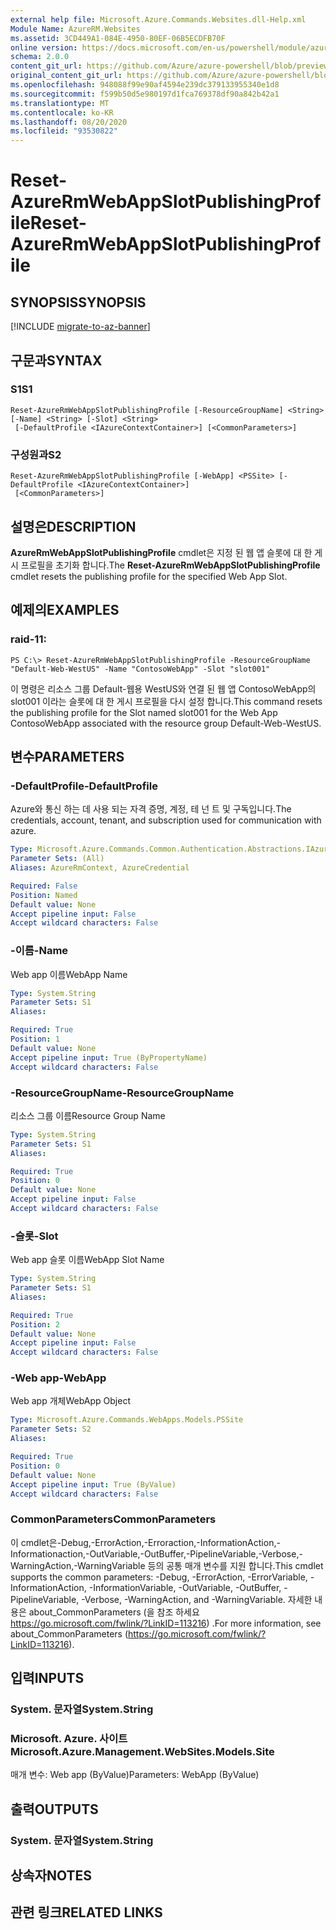 ```yaml
---
external help file: Microsoft.Azure.Commands.Websites.dll-Help.xml
Module Name: AzureRM.Websites
ms.assetid: 3CD449A1-084E-4950-80EF-06B5ECDFB70F
online version: https://docs.microsoft.com/en-us/powershell/module/azurerm.websites/reset-azurermwebappslotpublishingprofile
schema: 2.0.0
content_git_url: https://github.com/Azure/azure-powershell/blob/preview/src/ResourceManager/Websites/Commands.Websites/help/Reset-AzureRmWebAppSlotPublishingProfile.md
original_content_git_url: https://github.com/Azure/azure-powershell/blob/preview/src/ResourceManager/Websites/Commands.Websites/help/Reset-AzureRmWebAppSlotPublishingProfile.md
ms.openlocfilehash: 948088f99e90af4594e239dc379133955340e1d8
ms.sourcegitcommit: f599b50d5e980197d1fca769378df90a842b42a1
ms.translationtype: MT
ms.contentlocale: ko-KR
ms.lasthandoff: 08/20/2020
ms.locfileid: "93530822"
---
```

# <span data-ttu-id="7d3da-101">Reset-AzureRmWebAppSlotPublishingProfile</span><span class="sxs-lookup"><span data-stu-id="7d3da-101">Reset-AzureRmWebAppSlotPublishingProfile</span></span>

## <span data-ttu-id="7d3da-102">SYNOPSIS</span><span class="sxs-lookup"><span data-stu-id="7d3da-102">SYNOPSIS</span></span>

[!INCLUDE [migrate-to-az-banner](../../includes/migrate-to-az-banner.md)]

## <span data-ttu-id="7d3da-103">구문과</span><span class="sxs-lookup"><span data-stu-id="7d3da-103">SYNTAX</span></span>

### <span data-ttu-id="7d3da-104">S1</span><span class="sxs-lookup"><span data-stu-id="7d3da-104">S1</span></span>
```
Reset-AzureRmWebAppSlotPublishingProfile [-ResourceGroupName] <String> [-Name] <String> [-Slot] <String>
 [-DefaultProfile <IAzureContextContainer>] [<CommonParameters>]
```

### <span data-ttu-id="7d3da-105">구성원과</span><span class="sxs-lookup"><span data-stu-id="7d3da-105">S2</span></span>
```
Reset-AzureRmWebAppSlotPublishingProfile [-WebApp] <PSSite> [-DefaultProfile <IAzureContextContainer>]
 [<CommonParameters>]
```

## <span data-ttu-id="7d3da-106">설명은</span><span class="sxs-lookup"><span data-stu-id="7d3da-106">DESCRIPTION</span></span>
<span data-ttu-id="7d3da-107">**AzureRmWebAppSlotPublishingProfile** cmdlet은 지정 된 웹 앱 슬롯에 대 한 게시 프로필을 초기화 합니다.</span><span class="sxs-lookup"><span data-stu-id="7d3da-107">The **Reset-AzureRmWebAppSlotPublishingProfile** cmdlet resets the publishing profile for the specified Web App Slot.</span></span>

## <span data-ttu-id="7d3da-108">예제의</span><span class="sxs-lookup"><span data-stu-id="7d3da-108">EXAMPLES</span></span>

### <span data-ttu-id="7d3da-109">raid-1</span><span class="sxs-lookup"><span data-stu-id="7d3da-109">1:</span></span>
```
PS C:\> Reset-AzureRmWebAppSlotPublishingProfile -ResourceGroupName "Default-Web-WestUS" -Name "ContosoWebApp" -Slot "slot001"
```

<span data-ttu-id="7d3da-110">이 명령은 리소스 그룹 Default-웹용 WestUS와 연결 된 웹 앱 ContosoWebApp의 slot001 이라는 슬롯에 대 한 게시 프로필을 다시 설정 합니다.</span><span class="sxs-lookup"><span data-stu-id="7d3da-110">This command resets the publishing profile for the Slot named slot001 for the Web App ContosoWebApp associated with the resource group Default-Web-WestUS.</span></span>

## <span data-ttu-id="7d3da-111">변수</span><span class="sxs-lookup"><span data-stu-id="7d3da-111">PARAMETERS</span></span>

### <span data-ttu-id="7d3da-112">-DefaultProfile</span><span class="sxs-lookup"><span data-stu-id="7d3da-112">-DefaultProfile</span></span>
<span data-ttu-id="7d3da-113">Azure와 통신 하는 데 사용 되는 자격 증명, 계정, 테 넌 트 및 구독입니다.</span><span class="sxs-lookup"><span data-stu-id="7d3da-113">The credentials, account, tenant, and subscription used for communication with azure.</span></span>

```yaml
Type: Microsoft.Azure.Commands.Common.Authentication.Abstractions.IAzureContextContainer
Parameter Sets: (All)
Aliases: AzureRmContext, AzureCredential

Required: False
Position: Named
Default value: None
Accept pipeline input: False
Accept wildcard characters: False
```

### <span data-ttu-id="7d3da-114">-이름</span><span class="sxs-lookup"><span data-stu-id="7d3da-114">-Name</span></span>
<span data-ttu-id="7d3da-115">Web app 이름</span><span class="sxs-lookup"><span data-stu-id="7d3da-115">WebApp Name</span></span>

```yaml
Type: System.String
Parameter Sets: S1
Aliases:

Required: True
Position: 1
Default value: None
Accept pipeline input: True (ByPropertyName)
Accept wildcard characters: False
```

### <span data-ttu-id="7d3da-116">-ResourceGroupName</span><span class="sxs-lookup"><span data-stu-id="7d3da-116">-ResourceGroupName</span></span>
<span data-ttu-id="7d3da-117">리소스 그룹 이름</span><span class="sxs-lookup"><span data-stu-id="7d3da-117">Resource Group Name</span></span>

```yaml
Type: System.String
Parameter Sets: S1
Aliases:

Required: True
Position: 0
Default value: None
Accept pipeline input: False
Accept wildcard characters: False
```

### <span data-ttu-id="7d3da-118">-슬롯</span><span class="sxs-lookup"><span data-stu-id="7d3da-118">-Slot</span></span>
<span data-ttu-id="7d3da-119">Web app 슬롯 이름</span><span class="sxs-lookup"><span data-stu-id="7d3da-119">WebApp Slot Name</span></span>

```yaml
Type: System.String
Parameter Sets: S1
Aliases:

Required: True
Position: 2
Default value: None
Accept pipeline input: False
Accept wildcard characters: False
```

### <span data-ttu-id="7d3da-120">-Web app</span><span class="sxs-lookup"><span data-stu-id="7d3da-120">-WebApp</span></span>
<span data-ttu-id="7d3da-121">Web app 개체</span><span class="sxs-lookup"><span data-stu-id="7d3da-121">WebApp Object</span></span>

```yaml
Type: Microsoft.Azure.Commands.WebApps.Models.PSSite
Parameter Sets: S2
Aliases:

Required: True
Position: 0
Default value: None
Accept pipeline input: True (ByValue)
Accept wildcard characters: False
```

### <span data-ttu-id="7d3da-122">CommonParameters</span><span class="sxs-lookup"><span data-stu-id="7d3da-122">CommonParameters</span></span>
<span data-ttu-id="7d3da-123">이 cmdlet은-Debug,-ErrorAction,-Erroraction,-InformationAction,-Informationaction,-OutVariable,-OutBuffer,-PipelineVariable,-Verbose,-WarningAction,-WarningVariable 등의 공통 매개 변수를 지원 합니다.</span><span class="sxs-lookup"><span data-stu-id="7d3da-123">This cmdlet supports the common parameters: -Debug, -ErrorAction, -ErrorVariable, -InformationAction, -InformationVariable, -OutVariable, -OutBuffer, -PipelineVariable, -Verbose, -WarningAction, and -WarningVariable.</span></span> <span data-ttu-id="7d3da-124">자세한 내용은 about_CommonParameters (을 참조 하세요 https://go.microsoft.com/fwlink/?LinkID=113216) .</span><span class="sxs-lookup"><span data-stu-id="7d3da-124">For more information, see about_CommonParameters (https://go.microsoft.com/fwlink/?LinkID=113216).</span></span>

## <span data-ttu-id="7d3da-125">입력</span><span class="sxs-lookup"><span data-stu-id="7d3da-125">INPUTS</span></span>

### <span data-ttu-id="7d3da-126">System. 문자열</span><span class="sxs-lookup"><span data-stu-id="7d3da-126">System.String</span></span>

### <span data-ttu-id="7d3da-127">Microsoft. Azure. 사이트</span><span class="sxs-lookup"><span data-stu-id="7d3da-127">Microsoft.Azure.Management.WebSites.Models.Site</span></span>
<span data-ttu-id="7d3da-128">매개 변수: Web app (ByValue)</span><span class="sxs-lookup"><span data-stu-id="7d3da-128">Parameters: WebApp (ByValue)</span></span>

## <span data-ttu-id="7d3da-129">출력</span><span class="sxs-lookup"><span data-stu-id="7d3da-129">OUTPUTS</span></span>

### <span data-ttu-id="7d3da-130">System. 문자열</span><span class="sxs-lookup"><span data-stu-id="7d3da-130">System.String</span></span>

## <span data-ttu-id="7d3da-131">상속자</span><span class="sxs-lookup"><span data-stu-id="7d3da-131">NOTES</span></span>

## <span data-ttu-id="7d3da-132">관련 링크</span><span class="sxs-lookup"><span data-stu-id="7d3da-132">RELATED LINKS</span></span>
